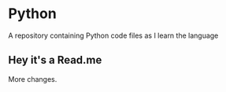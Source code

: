 # Python
A repository containing Python code files as I learn the language

## Hey it's a Read.me
More changes.
